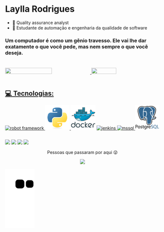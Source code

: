 # Laylla Rodrigues

- 🔭 Quality assurance analyst
- 🌱 Estudante de automação e engenharia da qualidade de software

### Um computador é como um gênio travesso. Ele vai lhe dar exatamente o que você pede, mas nem sempre o que você deseja. 

# 


 <div>
  <a href="https://github.com/LayllaRodrigues">
   <img  src="https://github-readme-stats.vercel.app/api?username=layllarodrigues&show_icons=true&theme=dracula&include_all_commits=true&count_private=true" width="55%" height="55%"/>
   
  <img  src="https://github-readme-stats.vercel.app/api/top-langs/?username=layllarodrigues&layout=compact&langs_count=7&theme=dracula" width="40%" height="45%"/>
  
</div>
 
<div style="display: inline_block"><br>
 
 ## 💻 Tecnologias:

       
<p align="left"> <a href="https://robotframework.org/" target="_blank"> <img src="https://upload.wikimedia.org/wikipedia/commons/e/e4/Robot-framework-logo.png" alt="robot framework" width="80" height="80"/> </a> <a href="https://www.docker.com/" target="_blank"> <a href="https://www.python.org" target="_blank"> <img src="https://raw.githubusercontent.com/devicons/devicon/master/icons/python/python-original.svg" alt="python" width="80" height="80"/> </a> <img src="https://raw.githubusercontent.com/devicons/devicon/master/icons/docker/docker-original-wordmark.svg" alt="docker" width="80" height="80"/> </a> <a href="https://www.jenkins.io" target="_blank"> <img src="https://www.vectorlogo.zone/logos/jenkins/jenkins-icon.svg" alt="jenkins" width="80" height="80"/> </a> </a> <a href="https://www.microsoft.com/en-us/sql-server" target="_blank"> <img src="https://www.svgrepo.com/show/303229/microsoft-sql-server-logo.svg" alt="mssql" width="80" height="80"/> </a> <a href="https://www.oracle.com/" target="_blank">  </a> <a href="https://www.postgresql.org" target="_blank"> <img src="https://raw.githubusercontent.com/devicons/devicon/master/icons/postgresql/postgresql-original-wordmark.svg" alt="postgresql" width="80" height="80"/> </a>  
  
</div>
  
  ##
 
<div> 
 
  <a  href="https://instagram.com/anotacoesdeumaestudante" target="_blank"><img src="https://img.shields.io/badge/-Instagram-%23E4405F?style=for-the-badge&logo=instagram&logoColor=white" target="_blank"></a>
  <a href = "laylla.oliveira.rodrigues@hotmail.com"><img src="https://img.shields.io/badge/-Gmail-%23333?style=for-the-badge&logo=gmail&logoColor=white" target="_blank"></a>
  <a href="https://www.linkedin.com/in/laylla-rodrigues-263357b1/" target="_blank"><img src="https://img.shields.io/badge/-LinkedIn-%230077B5?style=for-the-badge&logo=linkedin&logoColor=white" target="_blank"></a> 
 <a href="https://laylla-rodrigues.medium.com/" target="_blank"><img src="https://img.shields.io/badge/Medium-12100E?style=for-the-badge&logo=medium&logoColor=white" target="_blank"></a> 
 
 
 
 <p align="center"> Pessoas que passaram por aqui 😜 </p>
<p align="center">   <img alingn="center" src="https://profile-counter.glitch.me/SeuPerfildoGitHub/count.svg" /></p>
 
   ![Snake animation](https://github.com/layllarodrigues/layllarodrigues/blob/output/github-contribution-grid-snake.svg)


  

 

